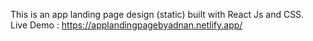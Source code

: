 This is an app landing page design (static) built with React Js and CSS. <br/>
Live Demo : https://applandingpagebyadnan.netlify.app/
